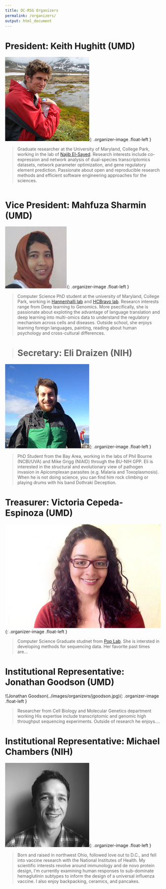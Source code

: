 ```yaml
---
title: DC-RSG Organizers
permalink: /organizers/
output: html_document
---
```


# President: Keith Hughitt (UMD)

![Keith Hughitt](../images/organizers/hughitt.jpg){: .organizer-image .float-left }

> Graduate researcher at the University of Maryland, College Park, working in
> the lab of [Najib El-Sayed](http://www.najibelsayed.org/research.aspx).
> Research interests include co-expression and network analysis of
> dual-species transcriptomics datasets, network parameter optimization,
> and gene regulatory element prediction. Passionate about open and
> reproducible research methods and efficient software engineering approaches
> for the sciences.

```
```

# Vice President: Mahfuza Sharmin (UMD)

![Mahfuza Sharmin](../images/organizers/sharmin.jpg){: .organizer-image .float-left }

> Computer Science PhD student at the university of Maryland, College Park, working in [Hannenhalli lab](http://www.cbcb.umd.edu/~sridhar/) and [HCBravo lab](http://www.hcbravo.org). Researcn interests range from Deep learning to Genomics. More psecifically, she is passionate about exploting the advantage of language translation and deep learning into multi-omics data to understand the regulatory mechanism across cells and diseases. Outside school, she enjoys learning foreign languages, painting, reading about human psychology and cross-cultural differences.







> # Secretary: Eli Draizen (NIH)

![Eli Draizen](../images/organizers/draizen.jpg){: .organizer-image .float-left }

> PhD Student from the Bay Area, working in the labs of Phil Bourne (NCBI/UVA) and Mike Grigg (NIAID) through the BU-NIH GPP. Eli is interested in the structural and evolutionary view of pathogen invasion in Apicomplexan parasites (e.g. Malaria and Toxoplasmosis). When he is not doing science, you can find him rock climbing or playing drums with his band Dothraki Deception.






# Treasurer: Victoria Cepeda-Espinoza (UMD)

![Victoria Cepada](../images/organizers/vicky.jpg){: .organizer-image .float-left }

> Computer Science Graduate studnet from [Pop Lab](http://www.cbcb.umd.edu/~mpop/). She is intersted in developing methods for sequencing data. Her favorite past times are...







# Institutional Representative: Jonathan Goodson (UMD)

![Jonathan Goodson(../images/organizers/jgoodson.jpg){: .organizer-image .float-left }

> Researcher from Cell Biology and Molecular Genetics department working His expertise include transcriptomic and genomic high throughput sequencing experiments. Outside of research he enjoys....






# Institutional Representative: Michael Chambers (NIH)

![Michael Chambers](../images/organizers/chambers.jpg){: .organizer-image .float-left }

> Born and raised in northwest Ohio, followed love out to D.C., and fell into
> vaccine research with the National Institutes of Health. My scientific
> interests revolve around immunology and de novo protein design, I'm currently
> examining human responses to sub-dominate hemaglutinin subtypes to inform the
> design of a universal influenza vaccine. I also enjoy backpacking, ceramics,
> and pancakes.

